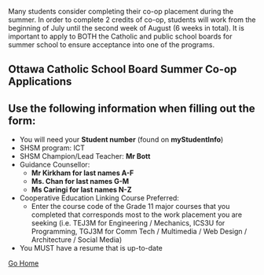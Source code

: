 Many students consider completing their co-op placement during the summer. In order to complete 2 credits of co-op, students will work from the beginning of July until the second week of August (6 weeks in total). It is important to apply to BOTH the Catholic and public school boards for summer school to ensure acceptance into one of the programs.
## Ottawa Catholic School Board Summer Co-op Applications
## Use the following information when filling out the form:
- You will need your **Student number** (found on **myStudentInfo**)
- SHSM program: ICT
- SHSM Champion/Lead Teacher: **Mr Bott**
- Guidance Counsellor:
    - **Mr Kirkham for last names A-F**
    - **Ms. Chan for last names G-M**
    - **Ms Caringi for last names N-Z**
- Cooperative Education Linking Course Preferred: 
    - Enter the course code of the Grade 11 major courses that you completed that corresponds most to the work placement you are seeking (i.e. TEJ3M for Engineering / Mechanics, ICS3U for Programming, TGJ3M for Comm Tech / Multimedia / Web Design / Architecture / Social Media)
- You MUST have a resume that is up-to-date

[Go Home](../ "Go Home")